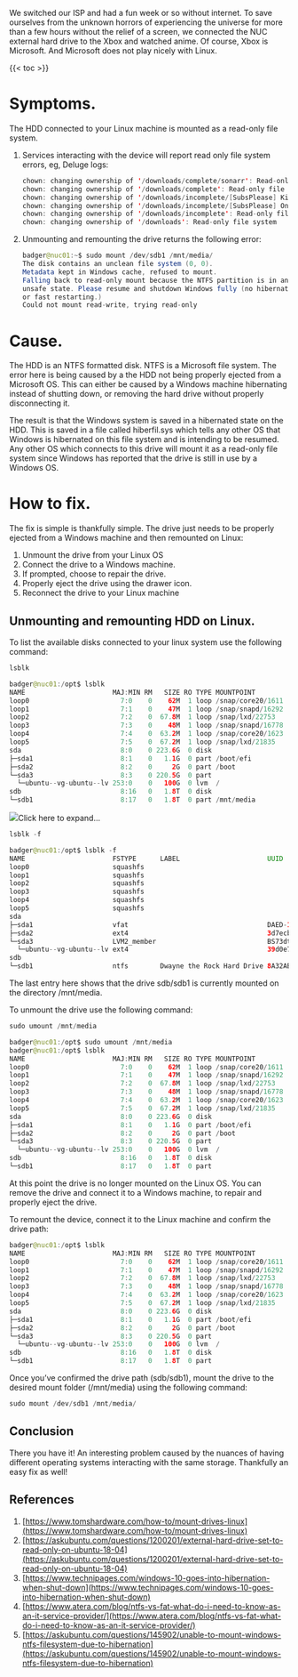 We switched our ISP and had a fun week or so without internet. To save ourselves from the unknown horrors of experiencing the universe for more than a few hours without the relief of a screen, we connected the NUC external hard drive to the Xbox and watched anime. Of course, Xbox is Microsoft. And Microsoft does not play nicely with Linux.

{{< toc >}}

Symptoms.
=========

The HDD connected to your Linux machine is mounted as a read-only file system.

1. Services interacting with the device will report read only file system errors, eg, Deluge logs:
    
    ```java
    chown: changing ownership of '/downloads/complete/sonarr': Read-only file system
    chown: changing ownership of '/downloads/complete': Read-only file system
    chown: changing ownership of '/downloads/incomplete/[SubsPlease] Kingdom S4 - 09 (720p) [2DD3756A].mkv': Read-only file system
    chown: changing ownership of '/downloads/incomplete/[SubsPlease] One Piece - 1023 (720p) [0B854FE9].mkv': Read-only file system
    chown: changing ownership of '/downloads/incomplete': Read-only file system
    chown: changing ownership of '/downloads': Read-only file system
    ```
2. Unmounting and remounting the drive returns the following error:
    
    ```java
    badger@nuc01:~$ sudo mount /dev/sdb1 /mnt/media/
    The disk contains an unclean file system (0, 0).
    Metadata kept in Windows cache, refused to mount.
    Falling back to read-only mount because the NTFS partition is in an
    unsafe state. Please resume and shutdown Windows fully (no hibernation
    or fast restarting.)
    Could not mount read-write, trying read-only
    ```
    

Cause.
======

The HDD is an NTFS formatted disk. NTFS is a Microsoft file system. The error here is being caused by a the HDD not being properly ejected from a Microsoft OS. This can either be caused by a Windows machine hibernating instead of shutting down, or removing the hard drive without properly disconnecting it.

The result is that the Windows system is saved in a hibernated state on the HDD. This is saved in a file called hiberfil.sys which tells any other OS that Windows is hibernated on this file system and is intending to be resumed. Any other OS which connects to this drive will mount it as a read-only file system since Windows has reported that the drive is still in use by a Windows OS.

How to fix.
===========

The fix is simple is thankfully simple. The drive just needs to be properly ejected from a Windows machine and then remounted on Linux:

1. Unmount the drive from your Linux OS
2. Connect the drive to a Windows machine.
3. If prompted, choose to repair the drive.
4. Properly eject the drive using the drawer icon.
5. Reconnect the drive to your Linux machine
    

Unmounting and remounting HDD on Linux.
---------------------------------------

To list the available disks connected to your linux system use the following command:

```java
lsblk
```

```java
badger@nuc01:/opt$ lsblk
NAME                      MAJ:MIN RM   SIZE RO TYPE MOUNTPOINT
loop0                       7:0    0    62M  1 loop /snap/core20/1611
loop1                       7:1    0    47M  1 loop /snap/snapd/16292
loop2                       7:2    0  67.8M  1 loop /snap/lxd/22753
loop3                       7:3    0    48M  1 loop /snap/snapd/16778
loop4                       7:4    0  63.2M  1 loop /snap/core20/1623
loop5                       7:5    0  67.2M  1 loop /snap/lxd/21835
sda                         8:0    0 223.6G  0 disk 
├─sda1                      8:1    0   1.1G  0 part /boot/efi
├─sda2                      8:2    0     2G  0 part /boot
└─sda3                      8:3    0 220.5G  0 part 
  └─ubuntu--vg-ubuntu--lv 253:0    0   100G  0 lvm  /
sdb                         8:16   0   1.8T  0 disk 
└─sdb1                      8:17   0   1.8T  0 part /mnt/media
```

![](images/icons/grey_arrow_down.png)Click here to expand...

```java
lsblk -f
```

```java
badger@nuc01:/opt$ lsblk -f
NAME                      FSTYPE      LABEL                      UUID                                   FSAVAIL FSUSE% MOUNTPOINT
loop0                     squashfs                                                                            0   100% /snap/core20/1611
loop1                     squashfs                                                                            0   100% /snap/snapd/16292
loop2                     squashfs                                                                            0   100% /snap/lxd/22753
loop3                     squashfs                                                                            0   100% /snap/snapd/16778
loop4                     squashfs                                                                            0   100% /snap/core20/1623
loop5                     squashfs                                                                            0   100% /snap/lxd/21835
sda                                                                                                                    
├─sda1                    vfat                                   DAED-1AEE                                   1G     0% /boot/efi
├─sda2                    ext4                                   3d7ecb9d-99cc-469d-a547-32b4a5d89322      1.6G    11% /boot
└─sda3                    LVM2_member                            BS73dt-byR6-bfrt-X5qT-N6M5-ANUV-jT42Re                
  └─ubuntu--vg-ubuntu--lv ext4                                   39d0e7aa-dd0d-4d8b-b1fe-d0536d48da4f     75.7G    18% /
sdb                                                                                                                    
└─sdb1                    ntfs        Dwayne the Rock Hard Drive 8A32AB1232AB01F5
```

The last entry here shows that the drive sdb/sdb1 is currently mounted on the directory /mnt/media.

To unmount the drive use the following command:

```java
sudo umount /mnt/media
```

```java
badger@nuc01:/opt$ sudo umount /mnt/media
badger@nuc01:/opt$ lsblk
NAME                      MAJ:MIN RM   SIZE RO TYPE MOUNTPOINT
loop0                       7:0    0    62M  1 loop /snap/core20/1611
loop1                       7:1    0    47M  1 loop /snap/snapd/16292
loop2                       7:2    0  67.8M  1 loop /snap/lxd/22753
loop3                       7:3    0    48M  1 loop /snap/snapd/16778
loop4                       7:4    0  63.2M  1 loop /snap/core20/1623
loop5                       7:5    0  67.2M  1 loop /snap/lxd/21835
sda                         8:0    0 223.6G  0 disk 
├─sda1                      8:1    0   1.1G  0 part /boot/efi
├─sda2                      8:2    0     2G  0 part /boot
└─sda3                      8:3    0 220.5G  0 part 
  └─ubuntu--vg-ubuntu--lv 253:0    0   100G  0 lvm  /
sdb                         8:16   0   1.8T  0 disk 
└─sdb1                      8:17   0   1.8T  0 part
```

At this point the drive is no longer mounted on the Linux OS. You can remove the drive and connect it to a Windows machine, to repair and properly eject the drive.

To remount the device, connect it to the Linux machine and confirm the drive path:

```java
badger@nuc01:/opt$ lsblk
NAME                      MAJ:MIN RM   SIZE RO TYPE MOUNTPOINT
loop0                       7:0    0    62M  1 loop /snap/core20/1611
loop1                       7:1    0    47M  1 loop /snap/snapd/16292
loop2                       7:2    0  67.8M  1 loop /snap/lxd/22753
loop3                       7:3    0    48M  1 loop /snap/snapd/16778
loop4                       7:4    0  63.2M  1 loop /snap/core20/1623
loop5                       7:5    0  67.2M  1 loop /snap/lxd/21835
sda                         8:0    0 223.6G  0 disk 
├─sda1                      8:1    0   1.1G  0 part /boot/efi
├─sda2                      8:2    0     2G  0 part /boot
└─sda3                      8:3    0 220.5G  0 part 
  └─ubuntu--vg-ubuntu--lv 253:0    0   100G  0 lvm  /
sdb                         8:16   0   1.8T  0 disk 
└─sdb1                      8:17   0   1.8T  0 part
```

Once you’ve confirmed the drive path (sdb/sdb1), mount the drive to the desired mount folder (/mnt/media) using the following command:

```java
sudo mount /dev/sdb1 /mnt/media/
```

## Conclusion

There you have it! An interesting problem caused by the nuances of having different operating systems interacting with the same storage. Thankfully an easy fix as well!

## References

1. [https://www.tomshardware.com/how-to/mount-drives-linux](https://www.tomshardware.com/how-to/mount-drives-linux)
2. [https://askubuntu.com/questions/1200201/external-hard-drive-set-to-read-only-on-ubuntu-18-04](https://askubuntu.com/questions/1200201/external-hard-drive-set-to-read-only-on-ubuntu-18-04)
3. [https://www.technipages.com/windows-10-goes-into-hibernation-when-shut-down](https://www.technipages.com/windows-10-goes-into-hibernation-when-shut-down)
4. [https://www.atera.com/blog/ntfs-vs-fat-what-do-i-need-to-know-as-an-it-service-provider/](https://www.atera.com/blog/ntfs-vs-fat-what-do-i-need-to-know-as-an-it-service-provider/)
5. [https://askubuntu.com/questions/145902/unable-to-mount-windows-ntfs-filesystem-due-to-hibernation](https://askubuntu.com/questions/145902/unable-to-mount-windows-ntfs-filesystem-due-to-hibernation)